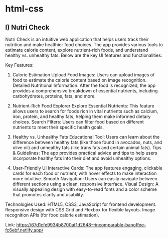 # html-css

## I) Nutri Check
Nutri Check is an intuitive web application that helps users track their nutrition and make healthier food choices. The app provides various tools to estimate calorie content, explore nutrient-rich foods, and understand healthy vs. unhealthy fats. Below are the key UI features and functionalities:

Key Features:
1. Calorie Estimation
Upload Food Images: Users can upload images of food to estimate the calorie content based on image recognition.
Detailed Nutritional Information: After the food is recognized, the app provides a comprehensive breakdown of essential nutrients, including carbohydrates, proteins, fats, and more.

3. Nutrient-Rich Food Explorer
Explore Essential Nutrients: This feature allows users to search for foods rich in vital nutrients such as calcium, iron, protein, and healthy fats, helping them make informed dietary choices.
Search Filters: Users can filter food based on different nutrients to meet their specific health goals.

4. Healthy vs. Unhealthy Fats
Educational Tool: Users can learn about the difference between healthy fats (like those found in avocados, nuts, and olive oil) and unhealthy fats (like trans fats and certain animal fats).
Tips & Guidelines: The app provides practical advice and tips to help users incorporate healthy fats into their diet and avoid unhealthy options.

5. User-Friendly UI
Interactive Cards: The app features engaging, clickable cards for each food or nutrient, with hover effects to make interaction more intuitive.
Smooth Navigation: Users can easily navigate between different sections using a clean, responsive interface.
Visual Design: A visually appealing design with easy-to-read fonts and a color scheme that promotes clarity and usability.

Technologies Used:
HTML5, CSS3, JavaScript for frontend development.
Responsive design with CSS Grid and Flexbox for flexible layouts.
Image recognition APIs (for food calorie estimation).

Link: https://67d1cfe9934b8700af1d2648--incomparable-banoffee-fc6ebf.netlify.app/

